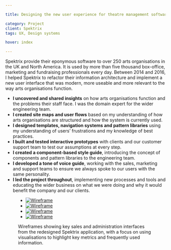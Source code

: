 ```yaml
---

title: Designing the new user experience for theatre management software

category: Project
client: Spektrix
tags: UX, Design systems

hover: index

---
```


Spektrix provide their eponymous software to over 250 arts organisations in the UK and North America. It is used by more than five thousand box-office, marketing and fundraising professionals every day. Between 2014 and 2016, I helped Spektrix to refactor their information architecture and implement a new user interface that was modern, more useable and more relevant to the way arts organisations function.

- **I uncovered and shared insights** on how arts organisations function and the problems their staff face. I was the domain expert for the wider engineering team.
- **I created site maps and user flows** based on my understanding of how arts organisations are structured and how the system is currently used.
- **I designed templates, navigation systems and pattern libraries** using my understanding of users’ frustrations and my knowledge of best practices.
- **I built and tested interactive prototypes** with clients and our customer support team to test our assumptions at every step.
- **I created a component-based style guide**, introducing the concept of components and pattern libraries to the engineering team.
- **I developed a tone of voice guide**, working with the sales, marketing and support teams to ensure we always spoke to our users with the same personality.
- **I led the project throughout**, implementing new processes and tools and educating the wider business on what we were doing and why it would benefit the company and our clients.

<figure>
  <ul>
    <li>
      <a href="post-1-1.png">
        <picture>
          <source media="(min-width:667px) and (max-width:767px)" srcset="post-1-1@fablet.png">
          <source media="(min-width:768px) and (max-width:1023px)" srcset="post-1-1@tablet_portrait.png">
          <source media="(min-width:1024px) and (max-width:1279px)" srcset="post-1-1@tablet_landscape.png">
          <source media="(min-width:1280px) and (max-width:1679px)" srcset="post-1-1@laptop.png">
          <source media="(min-width:1680px)" srcset="post-1-1@cinema.png">
          <img alt="Wireframe" src="post-1-1@mobile.png" title="Wireframe 1 of 4: Visualising the sales of tickets via different channels">
        </picture>
      </a>
    </li>
    <li>
      <a href="post-1-2.png">
        <picture>
          <source media="(min-width:667px) and (max-width:767px)" srcset="post-1-2@fablet.png">
          <source media="(min-width:768px) and (max-width:1023px)" srcset="post-1-2@tablet_portrait.png">
          <source media="(min-width:1024px) and (max-width:1279px)" srcset="post-1-2@tablet_landscape.png">
          <source media="(min-width:1280px) and (max-width:1679px)" srcset="post-1-2@laptop.png">
          <source media="(min-width:1680px)" srcset="post-1-2@cinema.png">
          <img alt="Wireframe" src="post-1-2@mobile.png" title="Wireframe 2 of 4: Dashboard showing key metrics identified by box office staff">
        </picture>
      </a>
    </li>
    <li>
      <a href="post-1-3.png">
        <picture>
          <source media="(min-width:667px) and (max-width:767px)" srcset="post-1-3@fablet.png">
          <source media="(min-width:768px) and (max-width:1023px)" srcset="post-1-3@tablet_portrait.png">
          <source media="(min-width:1024px) and (max-width:1279px)" srcset="post-1-3@tablet_landscape.png">
          <source media="(min-width:1280px) and (max-width:1679px)" srcset="post-1-3@laptop.png">
          <source media="(min-width:1680px)" srcset="post-1-3@cinema.png">
          <img alt="Wireframe" src="post-1-3@mobile.png" title="Wireframe 3 of 4: Describing the relationships between customers using a network graph">
        </picture>
      </a>
    </li>
    <li>
      <a href="post-1-4.png">
        <picture>
          <source media="(min-width:667px) and (max-width:767px)" srcset="post-1-4@fablet.png">
          <source media="(min-width:768px) and (max-width:1023px)" srcset="post-1-4@tablet_portrait.png">
          <source media="(min-width:1024px) and (max-width:1279px)" srcset="post-1-4@tablet_landscape.png">
          <source media="(min-width:1280px) and (max-width:1679px)" srcset="post-1-4@laptop.png">
          <source media="(min-width:1680px)" srcset="post-1-4@cinema.png">
          <img alt="Wireframe" src="post-1-4@mobile.png" title="Wireframe 4 of 4: A timeline of a customers interactions with a theatre over time">
        </picture>
      </a>
    </li>
  </ul>
  <figcaption>Wireframes showing key sales and administration interfaces from the redesigned Spektrix application, with a focus on using visualisations to highlight key metrics and frequently used information.</figcaption>
</figure>
